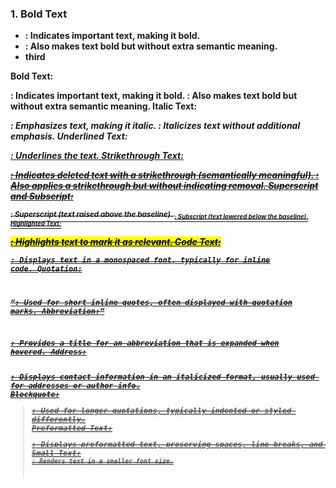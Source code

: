 ### 1. Bold Text

- <strong>: Indicates important text, making it bold.
- <b>: Also makes text bold but without extra semantic meaning.
- third

Bold Text:

<strong>: Indicates important text, making it bold.
<b>: Also makes text bold but without extra semantic meaning.
Italic Text:

<em>: Emphasizes text, making it italic.
<i>: Italicizes text without additional emphasis.
Underlined Text:

<u>: Underlines the text.
Strikethrough Text:

<del>: Indicates deleted text with a strikethrough (semantically meaningful).
<s>: Also applies a strikethrough but without indicating removal.
Superscript and Subscript:

<sup>: Superscript (text raised above the baseline).
<sub>: Subscript (text lowered below the baseline).
Highlighted Text:

<mark>: Highlights text to mark it as relevant.
Code Text:

<code>: Displays text in a monospaced font, typically for inline code.
Quotation:

<q>: Used for short inline quotes, often displayed with quotation marks.
Abbreviation:

<abbr>: Provides a title for an abbreviation that is expanded when hovered.
Address:

<address>: Displays contact information in an italicized format, usually used for addresses or author info.
Blockquote:
<blockquote>: Used for longer quotations, typically indented or styled differently.
Preformatted Text:
<pre>: Displays preformatted text, preserving spaces, line breaks, and indentation.
Small Text:
<small>: Renders text in a smaller font size.
